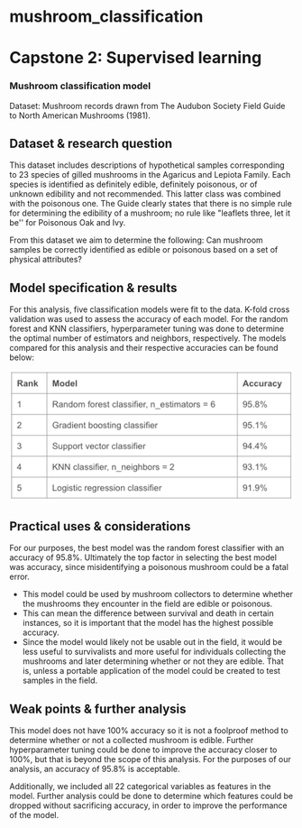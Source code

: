 # mushroom_classification

# **Capstone 2: Supervised learning**
### **Mushroom classification model**
Dataset: Mushroom records drawn from The Audubon Society Field Guide to North American Mushrooms (1981).

## Dataset & research question

This dataset includes descriptions of hypothetical samples corresponding to 23 species of gilled mushrooms in the Agaricus and Lepiota Family. Each species is identified as definitely edible, definitely poisonous, or of unknown edibility and not recommended. This latter class was combined with the poisonous one. The Guide clearly states that there is no simple rule for determining the edibility of a mushroom; no rule like "leaflets three, let it be'' for Poisonous Oak and Ivy.

From this dataset we aim to determine the following:
Can mushroom samples be correctly identified as edible or poisonous based on a set of physical attributes?


## Model specification & results

For this analysis, five classification models were fit to the data. K-fold cross validation was used to assess the accuracy of each model. For the random forest and KNN classifiers, hyperparameter tuning was done to determine the optimal number of estimators and neighbors, respectively. The models compared for this analysis and their respective accuracies can be found below: 

![](https://github.com/jdscott782/mushroom_classification/blob/main/model%20accuracy%20results.png)


## Practical uses & considerations

For our purposes, the best model was the random forest classifier with an accuracy of 95.8%. Ultimately the top factor in selecting the best model was accuracy, since misidentifying a poisonous mushroom could be a fatal error.

* This model could be used by mushroom collectors to determine whether the mushrooms they encounter in the field are edible or poisonous. 
* This can mean the difference between survival and death in certain instances, so it is important that the model has the highest possible accuracy. 
* Since the model would likely not be usable out in the field, it would be less useful to survivalists and more useful for individuals collecting the mushrooms and later determining whether or not they are edible. That is, unless a portable application of the model could be created to test samples in the field.


## Weak points & further analysis

This model does not have 100% accuracy so it is not a foolproof method to determine whether or not a collected mushroom is edible. Further hyperparameter tuning could be done to improve the accuracy closer to 100%, but that is beyond the scope of this analysis. For the purposes of our analysis, an accuracy of 95.8% is acceptable.

Additionally, we included all 22 categorical variables as features in the model. Further analysis could be done to determine which features could be dropped without sacrificing accuracy, in order to improve the performance of the model.


